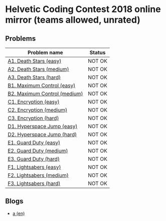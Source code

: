 # Helvetic Coding Contest 2018 online mirror (teams allowed, unrated)

## Problems

|Problem name|Status|
|------------|---------|
| [A1. Death Stars (easy)](problems/A1._Death_Stars_(easy).md)|NOT OK|
| [A2. Death Stars (medium)](problems/A2._Death_Stars_(medium).md)|NOT OK|
| [A3. Death Stars (hard)](problems/A3._Death_Stars_(hard).md)|NOT OK|
| [B1. Maximum Control (easy)](problems/B1._Maximum_Control_(easy).md)|NOT OK|
| [B2. Maximum Control (medium)](problems/B2._Maximum_Control_(medium).md)|NOT OK|
| [C1. Encryption (easy)](problems/C1._Encryption_(easy).md)|NOT OK|
| [C2. Encryption (medium)](problems/C2._Encryption_(medium).md)|NOT OK|
| [C3. Encryption (hard)](problems/C3._Encryption_(hard).md)|NOT OK|
| [D1. Hyperspace Jump (easy)](problems/D1._Hyperspace_Jump_(easy).md)|NOT OK|
| [D2. Hyperspace Jump (hard)](problems/D2._Hyperspace_Jump_(hard).md)|NOT OK|
| [E1. Guard Duty (easy)](problems/E1._Guard_Duty_(easy).md)|NOT OK|
| [E2. Guard Duty (medium)](problems/E2._Guard_Duty_(medium).md)|NOT OK|
| [E3. Guard Duty (hard)](problems/E3._Guard_Duty_(hard).md)|NOT OK|
| [F1. Lightsabers (easy)](problems/F1._Lightsabers_(easy).md)|NOT OK|
| [F2. Lightsabers (medium)](problems/F2._Lightsabers_(medium).md)|NOT OK|
| [F3. Lightsabers (hard)](problems/F3._Lightsabers_(hard).md)|NOT OK|
## Blogs

- [a (en)](blogs/a_(en).md)
